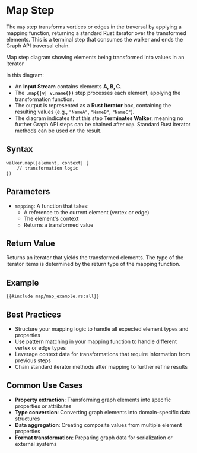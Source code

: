 # Map Step

The `map` step transforms vertices or edges in the traversal by applying a mapping function, returning a standard Rust iterator over the transformed elements. This is a terminal step that consumes the walker and ends the Graph API traversal chain.

<object type="image/svg+xml" data="map/image.svg" title="Map Step Diagram">
Map step diagram showing elements being transformed into values in an iterator
</object>

In this diagram:

- An **Input Stream** contains elements **A, B, C**.
- The **`.map(|v| v.name())`** step processes each element, applying the transformation function.
- The output is represented as a **Rust Iterator** box, containing the resulting values (e.g., `"NameA"`, `"NameB"`, `"NameC"`).
- The diagram indicates that this step **Terminates Walker**, meaning no further Graph API steps can be chained after `map`. Standard Rust iterator methods can be used on the result.

## Syntax

```rust,noplayground
walker.map(|element, context| {
    // transformation logic
})
```

## Parameters

- `mapping`: A function that takes:
    - A reference to the current element (vertex or edge)
    - The element's context
    - Returns a transformed value

## Return Value

Returns an iterator that yields the transformed elements. The type of the iterator items is determined by the return
type of the mapping function.

## Example

```rust,noplayground
{{#include map/map_example.rs:all}}
```

## Best Practices

- Structure your mapping logic to handle all expected element types and properties
- Use pattern matching in your mapping function to handle different vertex or edge types
- Leverage context data for transformations that require information from previous steps
- Chain standard iterator methods after mapping to further refine results

## Common Use Cases

- **Property extraction**: Transforming graph elements into specific properties or attributes
- **Type conversion**: Converting graph elements into domain-specific data structures
- **Data aggregation**: Creating composite values from multiple element properties
- **Format transformation**: Preparing graph data for serialization or external systems
